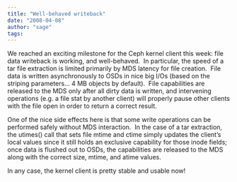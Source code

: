 ```yaml
---
title: "Well-behaved writeback"
date: "2008-04-08"
author: "sage"
tags: 
---
```


We reached an exciting milestone for the Ceph kernel client this week: file data writeback is working, and well-behaved.  In particular, the speed of a tar file extraction is limited primarily by MDS latency for file creation.  File data is written asynchronously to OSDs in nice big I/Os (based on the striping parameters… 4 MB objects by default).  File capabilities are released to the MDS only after all dirty data is written, and intervening operations (e.g. a file stat by another client) will properly pause other clients with the file open in order to return a correct result.

One of the nice side effects here is that some write operations can be performed safely without MDS interaction.  In the case of a tar extraction, the utimes() call that sets file mtime and ctime simply updates the client’s local values since it still holds an exclusive capability for those inode fields; once data is flushed out to OSDs, the capabilities are released to the MDS along with the correct size, mtime, and atime values.

In any case, the kernel client is pretty stable and usable now!

